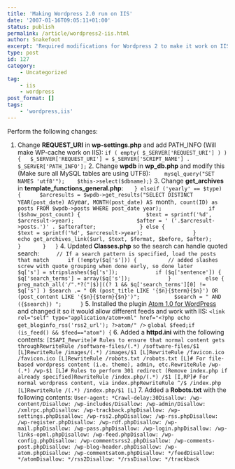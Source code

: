 ```yaml
---
title: 'Making Wordpress 2.0 run on IIS'
date: '2007-01-16T09:05:11+01:00'
status: publish
permalink: /article/wordpress2-iis.html
author: Snakefoot
excerpt: 'Required modifications for Wordpress 2 to make it work on IIS.'
type: post
id: 127
category:
    - Uncategorized
tag:
    - iis
    - wordpress
post_format: []
tags:
    - 'wordpress,iis'
---
```

Perform the following changes:  
  
 1. Change **REQUEST\_URI** in **wp-settings.php** and add PATH\_INFO (Will make WP-cache work on IIS): `if ( empty( $_SERVER['REQUEST_URI'] ) ) {   $_SERVER['REQUEST_URI'] = $_SERVER['SCRIPT_NAME'] . $_SERVER['PATH_INFO'];` 2. Change **wpdb** in **wp\_db.php** and modify this (Make sure all MySQL tables are using UTF8): `	mysql_query("SET NAMES 'utf8'");	$this->select($dbname);}` 3. Change **get\_archives** in **template\_functions\_general.php**: `	} elseif ('yearly' == $type) { 		$arcresults = $wpdb->get_results("SELECT DISTINCT YEAR(post_date) AS `year`, MONTH(post_date) AS `month`, count(ID) as posts FROM $wpdb->posts WHERE post_date year); 				if ($show_post_count) { 					$text = sprintf('%d', $arcresult->year); 					$after = ' ('.$arcresult->posts.')' . $afterafter; 				} else { 					$text = sprintf('%d', $arcresult->year); 				} 				echo get_archives_link($url, $text, $format, $before, $after); 			} 		}	}` 4. Updated **Classes.php** so the search can handle quoted search: `		// If a search pattern is specified, load the posts that match		if (!empty($q['s'])) {			// added slashes screw with quote grouping when done early, so done later 			$q['s'] = stripslashes($q['s']);			if ($q['sentence']) {				$q['search_terms'] = array($q['s']);			}			else {				preg_match_all('/".*?("|$)|((? 1 && $q['search_terms'][0] != $q['s'] ) $search .= " OR (post_title LIKE '{$n}{$term}{$n}') OR (post_content LIKE '{$n}{$term}{$n}')";			$search = " AND ({$search}) ";		}` 5. Installed the plugin [Atom 1.0 for WordPress](http://benjamin.smedbergs.us/wordpress-atom-1.0/) and changed it so it would allow different feeds and work with IIS: `<link rel="self" type="application/atom+xml" href="<?php echo get_bloginfo_rss('rss2_url'); ?>atom/" />` `global $feed;if (is_feed() && $feed=="atom") {` 6. Added a **httpd.ini** with the following contents: `[ISAPI_Rewrite]# Rules to ensure that normal content gets throughRewriteRule /software-files/(.*) /software-files/$1 [L]RewriteRule /images/(.*) /images/$1 [L]RewriteRule /favicon.ico /favicon.ico [L]RewriteRule /robots.txt /robots.txt [L]# For file-based wordpress content (i.e. theme), admin, etc.RewriteRule /wp-(.*) /wp-$1 [L]# Rules to perform 301 redirect (Remove index.php if already specified)RewriteRule /index.php/(.*) /$1 [I,RP]# For normal wordpress content, via index.phpRewriteRule ^/$ /index.php [L]RewriteRule /(.*) /index.php/$1 [L]` 7. Added a **Robots.txt** with the following contents: `User-agent: *Crawl-delay:30Disallow: /wp-content/Disallow: /wp-includes/Disallow: /wp-admin/Disallow: /xmlrpc.phpDisallow: /wp-trackback.phpDisallow: /wp-settings.phpDisallow: /wp-rss2.phpDisallow: /wp-rss.phpDisallow: /wp-register.phpDisallow: /wp-rdf.phpDisallow: /wp-mail.phpDisallow: /wp-pass.phpDisallow: /wp-login.phpDisallow: /wp-links-opml.phpDisallow: /wp-feed.phpDisallow: /wp-config.phpDisallow: /wp-commentsrss2.phpDisallow: /wp-comments-post.phpDisallow: /wp-blog-header.phpDisallow: /wp-atom.phpDisallow: /wp-commentsatom.phpDisallow: */feedDisallow: */atomDisallow: */rss2Disallow: */rssDisallow: */trackback`